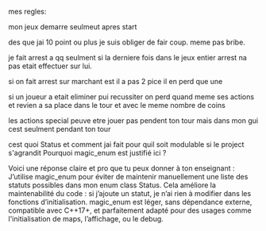 mes regles:

mon jeux demarre seulmeut apres start

des que jai 10 point ou plus je suis obliger de fair coup. meme pas bribe.

je fait arrest a qq seulment si la derniere fois dans le jeux entier arrest na pas etait effectuer sur lui.

si on fait arrest sur marchant est il a pas 2 pice il en perd que une

si un joueur a etait eliminer pui recussiter on perd quand meme ses actions et revien a sa place dans le tour et avec le meme nombre de coins

les actions special peuve etre jouer pas pendent ton tour mais dans mon gui cest seulment pendant ton tour

cest quoi Status et comment jai fait pour quil soit modulable si le project s'agrandit
Pourquoi magic_enum est justifié ici ?

Voici une réponse claire et pro que tu peux donner à ton enseignant :
J’utilise magic_enum pour éviter de maintenir manuellement une liste des statuts possibles dans mon enum class Status.
Cela améliore la maintenabilité du code : si j’ajoute un statut, je n’ai rien à modifier dans les fonctions d’initialisation.
magic_enum est léger, sans dépendance externe, compatible avec C++17+, et parfaitement adapté pour des usages comme l'initialisation de maps, l’affichage, ou le debug.